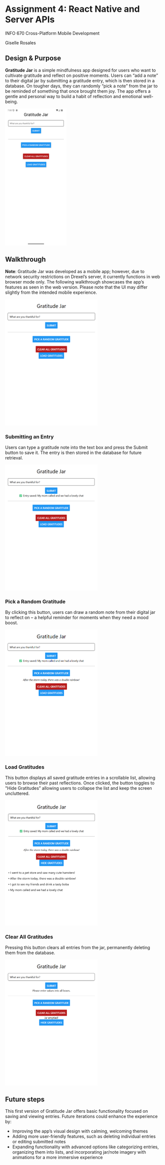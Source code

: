 # Assignment 4: React Native and Server APIs

INFO 670 Cross-Platform Mobile Development

Giselle Rosales

## Design & Purpose

**Gratitude Jar** is a simple mindfulness app designed for users who want to cultivate gratitude and reflect on positive moments. Users can “add a note” to their digital jar by submitting a gratitude entry, which is then stored in a database. On tougher days, they can randomly “pick a note” from the jar to be reminded of something that once brought them joy. The app offers a gentle and personal way to build a habit of reflection and emotional well-being.

<img src="../Assignment_screenshots/GratJar_mobile.png" alt="mobile screen" width="200"/>

## Walkthrough

**Note**: Gratitude Jar was developed as a mobile app; however, due to network security restrictions on Drexel’s server, it currently functions in web browser mode only. The following walkthrough showcases the app’s features as seen in the web version. Please note that the UI may differ slightly from the intended mobile experience.

<img src="../Assignment_screenshots/GratJar_web.png" alt="web browser screen" width="300"/>

### Submitting an Entry

Users can type a gratitude note into the text box and press the Submit button to save it. The entry is then stored in the database for future retrieval.

<img src="../Assignment_screenshots/GratJar_entrySubmit.png" alt="entry submitted" width="300"/>

### Pick a Random Gratitude

By clicking this button, users can draw a random note from their digital jar to reflect on – a helpful reminder for moments when they need a mood boost.

<img src="../Assignment_screenshots/GratJar_randomEntry.png" alt="random entry picked and displayed" width="300"/>

### Load Gratitudes

This button displays all saved gratitude entries in a scrollable list, allowing users to browse their past reflections. Once clicked, the button toggles to "Hide Gratitudes” allowing users to collapse the list and keep the screen uncluttered.

<img src="../Assignment_screenshots/GratJar_showAllEntries.png" alt="all entries shown" width="300"/>

### Clear All Gratitudes

Pressing this button clears all entries from the jar, permanently deleting them from the database.

<img src="../Assignment_screenshots/GratJar_clear.png" alt="all entries clear" width="300"/>

## Future steps

This first version of Gratitude Jar offers basic functionality focused on saving and viewing entries. Future iterations could enhance the experience by:
- Improving the app’s visual design with calming, welcoming themes
- Adding more user-friendly features, such as deleting individual entries or editing submitted notes
- Expanding functionality with advanced options like categorizing entries, organizing them into lists, and incorporating jar/note imagery with animations for a more immersive experience
